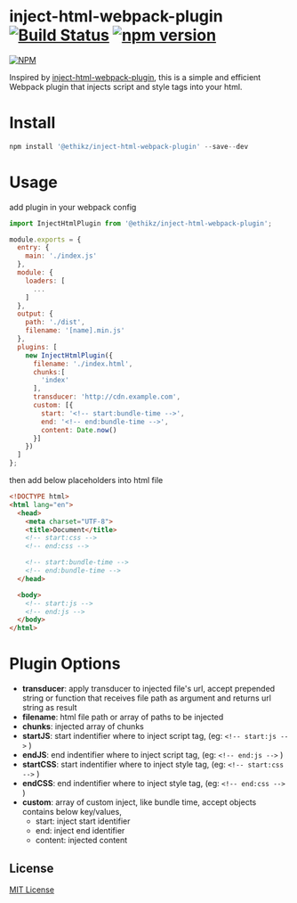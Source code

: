 inject-html-webpack-plugin [![Build Status](https://travis-ci.org/%40ethikz%2Finject-html-webpack-plugin.svg?branch=master)](https://travis-ci.org/%40ethikz%2Finject-html-webpack-plugin) [![npm version](https://badge.fury.io/js/%40ethikz%2Finject-html-webpack-plugin.svg)](https://badge.fury.io/js/%40ethikz%2Finject-html-webpack-plugin)
===
[![NPM](https://nodei.co/npm/ethikz/inject-html-webpack-plugin.png?downloads=true&downloadRank=true&stars=true)](https://nodei.co/npm/ethikz/inject-html-webpack-plugin/)

Inspired by [inject-html-webpack-plugin](https://github.com/ali322/inject-html-webpack-plugin), this is a simple and efficient Webpack plugin that injects script and style tags into your html.

Install
===

```javascript
npm install '@ethikz/inject-html-webpack-plugin' --save--dev
```

Usage
===

add plugin in your webpack config

```javascript
import InjectHtmlPlugin from '@ethikz/inject-html-webpack-plugin';

module.exports = {
  entry: {
    main: './index.js'
  },
  module: {
    loaders: [
      ...
    ]
  },
  output: {
    path: './dist',
    filename: '[name].min.js'
  },
  plugins: [
    new InjectHtmlPlugin({
      filename: './index.html',
      chunks:[
        'index'
      ],
      transducer: 'http://cdn.example.com',
      custom: [{
        start: '<!-- start:bundle-time -->',
        end: '<!-- end:bundle-time -->',
        content: Date.now()
      }]
    })
  ]
};
```

then add below placeholders into html file

```html
<!DOCTYPE html>
<html lang="en">
  <head>
    <meta charset="UTF-8">
    <title>Document</title>
    <!-- start:css -->
    <!-- end:css -->

    <!-- start:bundle-time -->
    <!-- end:bundle-time -->
  </head>

  <body>
    <!-- start:js -->
    <!-- end:js -->
  </body>
</html>
```

Plugin Options
===

- **transducer**: apply transducer to injected file's url, accept prepended string or function that receives file path as argument and returns url string as result
- **filename**: html file path or array of paths to be injected
- **chunks**: injected array of chunks
- **startJS**: start indentifier where to inject script tag, (eg: `<!-- start:js -->` )
- **endJS**: end indentifier where to inject script tag, (eg: `<!-- end:js -->` )
- **startCSS**: start indentifier where to inject style tag, (eg: `<!-- start:css -->` )
- **endCSS**: end indentifier where to inject style tag, (eg: `<!-- end:css -->` )
- **custom**: array of custom inject, like bundle time, accept objects contains below key/values,
    + start: inject start identifier
    + end: inject end identifier
    + content: injected content

## License

[MIT License](http://en.wikipedia.org/wiki/MIT_License)
